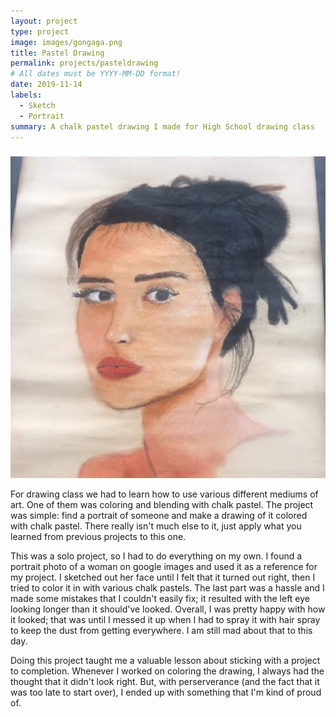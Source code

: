 ```yaml
---
layout: project
type: project
image: images/gongaga.png
title: Pastel Drawing
permalink: projects/pasteldrawing
# All dates must be YYYY-MM-DD format!
date: 2019-11-14
labels:
  - Sketch
  - Portrait
summary: A chalk pastel drawing I made for High School drawing class
---
```


<img class="ui medium right floated rounded image" src="../images/drawing.jpg">

For drawing class we had to learn how to use various different mediums of art. One of them was coloring and blending with chalk pastel. The project was simple: find a portrait of someone and make a drawing of it colored with chalk pastel. There really isn't much else to it, just apply what you learned from previous projects to this one.

This was a solo project, so I had to do everything on my own. I found a portrait photo of a woman on google images and used it as a reference for my project. I sketched out her face until I felt that it turned out right, then I tried to color it in with various chalk pastels. The last part was a hassle and I made some mistakes that I couldn't easily fix; it resulted with the left eye looking longer than it should've looked. Overall, I was pretty happy with how it looked; that was until I messed it up when I had to spray it with hair spray to keep the dust from getting everywhere. I am still mad about that to this day.

Doing this project taught me a valuable lesson about sticking with a project to completion. Whenever I worked on coloring the drawing, I always had the thought that it didn't look right. But, with perserverance (and the fact that it was too late to start over), I ended up with something that I'm kind of proud of.
